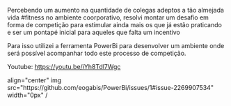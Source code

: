 Percebendo um aumento na quantidade de colegas adeptos a tão almejada vida #fitness no ambiente coorporativo, resolvi montar um desafio em forma de competição para estimular ainda mais os que já estão praticando e ser um pontapé inicial para aqueles que falta um incentivo



Para isso utilizei a ferramenta PowerBi para desenvolver um ambiente onde será possível acompanhar todo este processo de competição.

Youtube: https://youtu.be/iYh8Tdl7Wgc


<div> align="center"
img src="https://github.com/eogabis/PowerBi/issues/1#issue-2269907534" width="0px" /
</div>



